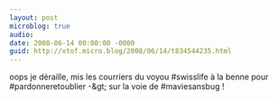 ```yaml
---
layout: post
microblog: true
audio: 
date: 2008-06-14 00:00:00 -0000
guid: http://xtof.micro.blog/2008/06/14/t834544235.html
---
```

oops je déraille, mis les courriers du voyou #swisslife à la benne pour #pardonneretoublier -&amp;gt; sur la voie de #maviesansbug !
